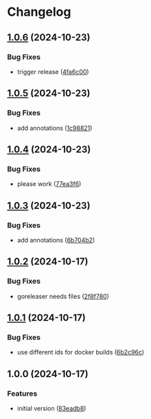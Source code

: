 # Changelog

## [1.0.6](https://github.com/Jmainguy/wp-spam/compare/v1.0.5...v1.0.6) (2024-10-23)


### Bug Fixes

* trigger release ([4fa6c00](https://github.com/Jmainguy/wp-spam/commit/4fa6c00c84f10d2e3ad10ef3a42221fce30b8d49))

## [1.0.5](https://github.com/Jmainguy/wp-spam/compare/v1.0.4...v1.0.5) (2024-10-23)


### Bug Fixes

* add annotations ([1c98821](https://github.com/Jmainguy/wp-spam/commit/1c98821f328dd5f8baeb4c3da7b36de174b61c39))

## [1.0.4](https://github.com/Jmainguy/wp-spam/compare/v1.0.3...v1.0.4) (2024-10-23)


### Bug Fixes

* please work ([77ea3f6](https://github.com/Jmainguy/wp-spam/commit/77ea3f6661fbd80c7062a229f8bb6b616b4cdb1c))

## [1.0.3](https://github.com/Jmainguy/wp-spam/compare/v1.0.2...v1.0.3) (2024-10-23)


### Bug Fixes

* add annotations ([6b704b2](https://github.com/Jmainguy/wp-spam/commit/6b704b2354187898c58ce2e331eeabe662cd1ef2))

## [1.0.2](https://github.com/Jmainguy/wp-spam/compare/v1.0.1...v1.0.2) (2024-10-17)


### Bug Fixes

* goreleaser needs files ([2f8f780](https://github.com/Jmainguy/wp-spam/commit/2f8f7802c1872fe03685cd3832929bd42b8bc81f))

## [1.0.1](https://github.com/Jmainguy/wp-spam/compare/v1.0.0...v1.0.1) (2024-10-17)


### Bug Fixes

* use different ids for docker builds ([6b2c96c](https://github.com/Jmainguy/wp-spam/commit/6b2c96c7f9ee9d7fc9db8391464d441a5735245a))

## 1.0.0 (2024-10-17)


### Features

* initial version ([83eadb8](https://github.com/Jmainguy/wp-spam/commit/83eadb845a63ecb4402f031c4298d2c60d3ceb34))
